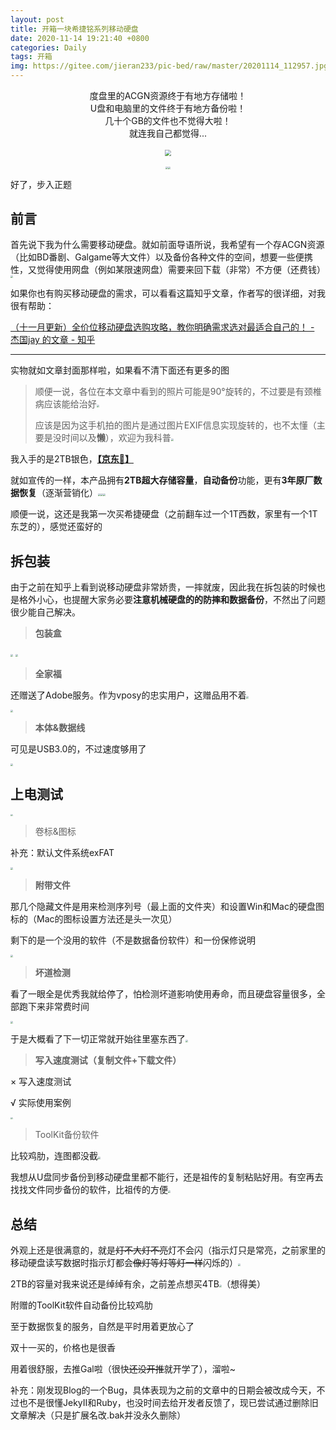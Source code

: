 ```yaml
---
layout: post
title: 开箱一块希捷铭系列移动硬盘
date: 2020-11-14 19:21:40 +0800
categories: Daily
tags: 开箱
img: https://gitee.com/jieran233/pic-bed/raw/master/20201114_112957.jpg
---
```

<center>度盘里的ACGN资源终于有地方存储啦！<br/>U盘和电脑里的文件终于有地方备份啦！<br/>几十个GB的文件也不觉得大啦！<br/>就连我自己都觉得...<br/><br/><img src="https://gitee.com/jieran233/pic-bed/raw/master/d%20(110).jpg" style="zoom: 60%;" /><br/><br/><img src="https://gitee.com/jieran233/pic-bed/raw/master/coolapk_emotion_64_shounuehuaji.png" style="zoom:25%;" /><img src="https://gitee.com/jieran233/pic-bed/raw/master/coolapk_emotion_64_shounuehuaji.png" style="zoom:25%;" /></center>

好了，步入正题

## 前言

首先说下我为什么需要移动硬盘。就如前面导语所说，我希望有一个存ACGN资源（比如BD番剧、Galgame等大文件）以及备份各种文件的空间，想要一些便携性，又觉得使用网盘（例如某限速网盘）需要来回下载（非常）不方便（还费钱）<img src="https://gitee.com/jieran233/pic-bed/raw/master/coolapk_emotion_37_doge.png" style="zoom:25%;" />

如果你也有购买移动硬盘的需求，可以看看这篇知乎文章，作者写的很详细，对我很有帮助：

[（十一月更新）全价位移动硬盘选购攻略，教你明确需求选对最适合自己的！ - 杰国jay 的文章 - 知乎](https://zhuanlan.zhihu.com/p/157904023)

<hr/>

实物就如文章封面那样啦，如果看不清下面还有更多的图

> 顺便一说，各位在本文章中看到的照片可能是90°旋转的，不过要是有颈椎病应该能给治好<img src="https://gitee.com/jieran233/pic-bed/raw/master/coolapk_emotion_64_shounuehuaji.png" style="zoom:25%;" />
>
> 应该是因为这手机拍的图片是通过图片EXIF信息实现旋转的，也不太懂（主要是没时间以及**懒**），欢迎为我科普<img src="https://gitee.com/jieran233/pic-bed/raw/master/coolapk_emotion_37_doge.png" style="zoom:25%;" />

我入手的是2TB银色，**[【京东🔗】](https://item.jd.com/100004688412.html)**

就如宣传的一样，本产品拥有**2TB超大存储容量**，**自动备份**功能，更有**3年原厂数据恢复**（逐渐营销化）<img src="https://gitee.com/jieran233/pic-bed/raw/master/coolapk_emotion_64_shounuehuaji.png" style="zoom:25%;" /><img src="https://gitee.com/jieran233/pic-bed/raw/master/coolapk_emotion_64_shounuehuaji.png" style="zoom:25%;" /><img src="https://gitee.com/jieran233/pic-bed/raw/master/coolapk_emotion_64_shounuehuaji.png" style="zoom:25%;" />

顺便一说，这还是我第一次买希捷硬盘（之前翻车过一个1T西数，家里有一个1T东芝的），感觉还蛮好的

## 拆包装

由于之前在知乎上看到说移动硬盘非常娇贵，一摔就废，因此我在拆包装的时候也是格外小心，也提醒大家务必要**注意机械硬盘的的防摔和数据备份**，不然出了问题很少能自己解决。

> **包装盒**

<img src="https://gitee.com/jieran233/pic-bed/raw/master/20201114_111922.jpg" style="zoom: 24%;" />

<img src="https://gitee.com/jieran233/pic-bed/raw/master/20201114_111936.jpg" style="zoom: 24%;" />

> **全家福**

还赠送了Adobe服务。作为vposy的忠实用户，这赠品用不着<img src="https://gitee.com/jieran233/pic-bed/raw/master/coolapk_emotion_64_shounuehuaji.png" style="zoom:25%;" />

<img src="https://gitee.com/jieran233/pic-bed/raw/master/20201114_112712.jpg" style="zoom: 23.5%;" />

> **本体&数据线**

可见是USB3.0的，不过速度够用了

<img src="https://gitee.com/jieran233/pic-bed/raw/master/20201114_112957.jpg" style="zoom: 23.5%;" />

## 上电测试

<img src="https://gitee.com/jieran233/pic-bed/raw/master/20201114_181352.jpg" style="zoom: 23.5%;" />

> 卷标&图标

补充：默认文件系统exFAT

<img src="https://gitee.com/jieran233/pic-bed/raw/master/UTOOLS-CLIPBOARD-1605325023039.png" style="zoom: 23.5%;" />

> **附带文件**

那几个隐藏文件是用来检测序列号（最上面的文件夹）和设置Win和Mac的硬盘图标的（Mac的图标设置方法还是头一次见）

剩下的是一个没用的软件（不是数据备份软件）和一份保修说明

<img src="https://gitee.com/jieran233/pic-bed/raw/master/UTOOLS-CLIPBOARD-1605325039293.png" style="zoom: 23.5%;" />

> **坏道检测**

看了一眼全是优秀我就给停了，怕检测坏道影响使用寿命，而且硬盘容量很多，全部跑下来非常费时间

<img src="https://gitee.com/jieran233/pic-bed/raw/master/UTOOLS-CLIPBOARD-1605325127930.png" style="zoom: 23.5%;" />



于是大概看了下一切正常就开始往里塞东西了<img src="https://gitee.com/jieran233/pic-bed/raw/master/coolapk_emotion_37_doge.png" style="zoom:25%;" />

> **写入速度测试（复制文件+下载文件）**

× 写入速度测试

√ 实际使用案例

<img src="https://gitee.com/jieran233/pic-bed/raw/master/uTools_1605334942414.png" style="zoom: 23.5%;" />

> ToolKit备份软件

比较鸡肋，连图都没截<img src="https://gitee.com/jieran233/pic-bed/raw/master/coolapk_emotion_37_doge.png" style="zoom:25%;" />

我想从U盘同步备份到移动硬盘里都不能行，还是祖传的复制粘贴好用。有空再去找找文件同步备份的软件，比祖传的方便<img src="https://gitee.com/jieran233/pic-bed/raw/master/coolapk_emotion_64_shounuehuaji.png" style="zoom:25%;" />

## 总结

外观上还是很满意的，就是~~灯不大灯不亮~~灯不会闪（指示灯只是常亮，之前家里的移动硬盘读写数据时指示灯都会~~像灯等灯等灯一样~~闪烁的）<img src="https://gitee.com/jieran233/pic-bed/raw/master/coolapk_emotion_64_shounuehuaji.png" style="zoom:25%;" />

2TB的容量对我来说还是绰绰有余，之前差点想买4TB<img src="https://gitee.com/jieran233/pic-bed/raw/master/coolapk_emotion_37_doge.png" style="zoom:25%;" />（想得美）

附赠的ToolKit软件自动备份比较鸡肋

至于数据恢复的服务，自然是平时用着更放心了

双十一买的，价格也是很香

用着很舒服，去推Gal啦（很快~~还没开推~~就开学了），溜啦~



补充：刚发现Blog的一个Bug，具体表现为之前的文章中的日期会被改成今天，不过也不是很懂JekyII和Ruby，也没时间去给开发者反馈了，现已尝试通过删除旧文章解决（只是扩展名改.bak并没永久删除）